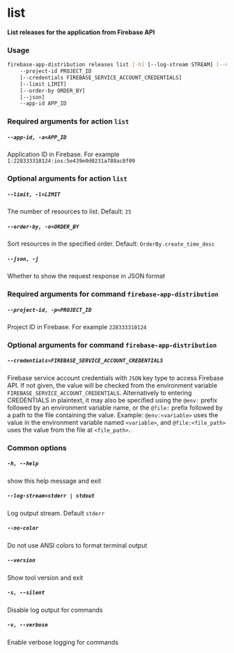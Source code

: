 
list
====


**List releases for the application from Firebase API**
### Usage
```bash
firebase-app-distribution releases list [-h] [--log-stream STREAM] [--no-color] [--version] [-s] [-v]
    --project-id PROJECT_ID
    [--credentials FIREBASE_SERVICE_ACCOUNT_CREDENTIALS]
    [--limit LIMIT]
    [--order-by ORDER_BY]
    [--json]
    --app-id APP_ID
```
### Required arguments for action `list`

##### `--app-id, -a=APP_ID`


Application ID in Firebase. For example `1:228333310124:ios:5e439e0d0231a788ac8f09`
### Optional arguments for action `list`

##### `--limit, -l=LIMIT`


The number of resources to list. Default:&nbsp;`25`
##### `--order-by, -o=ORDER_BY`


Sort resources in the specified order. Default:&nbsp;`OrderBy.create_time_desc`
##### `--json, -j`


Whether to show the request response in JSON format
### Required arguments for command `firebase-app-distribution`

##### `--project-id, -p=PROJECT_ID`


Project ID in Firebase. For example `228333310124`
### Optional arguments for command `firebase-app-distribution`

##### `--credentials=FIREBASE_SERVICE_ACCOUNT_CREDENTIALS`


Firebase service account credentials with `JSON` key type to access Firebase API. If not given, the value will be checked from the environment variable `FIREBASE_SERVICE_ACCOUNT_CREDENTIALS`. Alternatively to entering CREDENTIALS in plaintext, it may also be specified using the `@env:` prefix followed by an environment variable name, or the `@file:` prefix followed by a path to the file containing the value. Example: `@env:<variable>` uses the value in the environment variable named `<variable>`, and `@file:<file_path>` uses the value from the file at `<file_path>`.
### Common options

##### `-h, --help`


show this help message and exit
##### `--log-stream=stderr | stdout`


Log output stream. Default `stderr`
##### `--no-color`


Do not use ANSI colors to format terminal output
##### `--version`


Show tool version and exit
##### `-s, --silent`


Disable log output for commands
##### `-v, --verbose`


Enable verbose logging for commands
